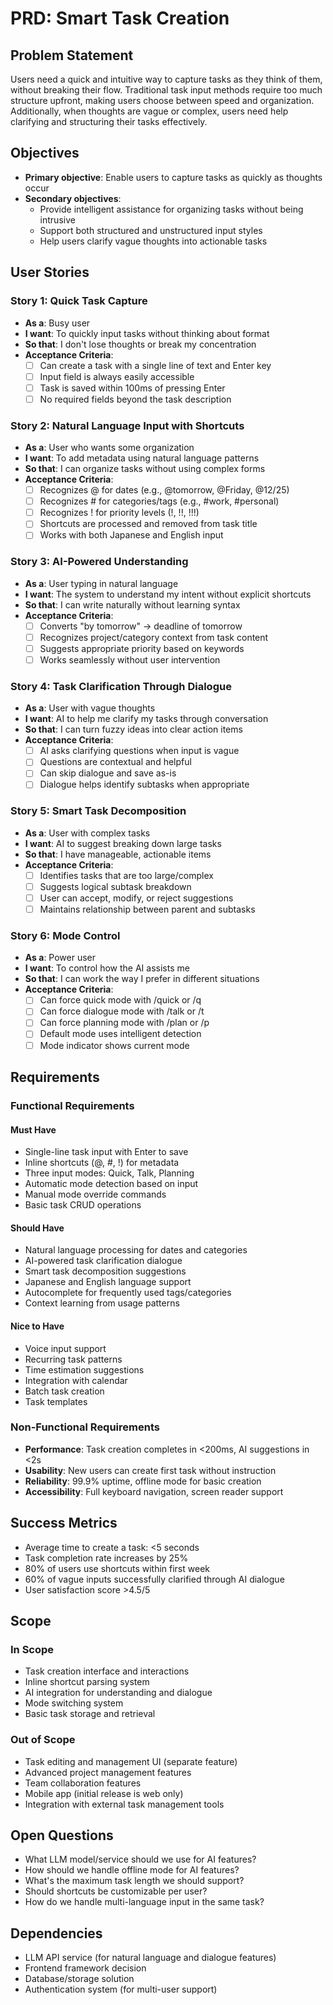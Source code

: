 # PRD: Smart Task Creation

## Problem Statement

Users need a quick and intuitive way to capture tasks as they think of them, without breaking their flow. Traditional task input methods require too much structure upfront, making users choose between speed and organization. Additionally, when thoughts are vague or complex, users need help clarifying and structuring their tasks effectively.

## Objectives

- **Primary objective**: Enable users to capture tasks as quickly as thoughts occur
- **Secondary objectives**:
  - Provide intelligent assistance for organizing tasks without being intrusive
  - Support both structured and unstructured input styles
  - Help users clarify vague thoughts into actionable tasks

## User Stories

### Story 1: Quick Task Capture
- **As a**: Busy user
- **I want**: To quickly input tasks without thinking about format
- **So that**: I don't lose thoughts or break my concentration
- **Acceptance Criteria**:
  - [ ] Can create a task with a single line of text and Enter key
  - [ ] Input field is always easily accessible
  - [ ] Task is saved within 100ms of pressing Enter
  - [ ] No required fields beyond the task description

### Story 2: Natural Language Input with Shortcuts
- **As a**: User who wants some organization
- **I want**: To add metadata using natural language patterns
- **So that**: I can organize tasks without using complex forms
- **Acceptance Criteria**:
  - [ ] Recognizes @ for dates (e.g., @tomorrow, @Friday, @12/25)
  - [ ] Recognizes # for categories/tags (e.g., #work, #personal)
  - [ ] Recognizes ! for priority levels (!, !!, !!!)
  - [ ] Shortcuts are processed and removed from task title
  - [ ] Works with both Japanese and English input

### Story 3: AI-Powered Understanding
- **As a**: User typing in natural language
- **I want**: The system to understand my intent without explicit shortcuts
- **So that**: I can write naturally without learning syntax
- **Acceptance Criteria**:
  - [ ] Converts "by tomorrow" → deadline of tomorrow
  - [ ] Recognizes project/category context from task content
  - [ ] Suggests appropriate priority based on keywords
  - [ ] Works seamlessly without user intervention

### Story 4: Task Clarification Through Dialogue
- **As a**: User with vague thoughts
- **I want**: AI to help me clarify my tasks through conversation
- **So that**: I can turn fuzzy ideas into clear action items
- **Acceptance Criteria**:
  - [ ] AI asks clarifying questions when input is vague
  - [ ] Questions are contextual and helpful
  - [ ] Can skip dialogue and save as-is
  - [ ] Dialogue helps identify subtasks when appropriate

### Story 5: Smart Task Decomposition
- **As a**: User with complex tasks
- **I want**: AI to suggest breaking down large tasks
- **So that**: I have manageable, actionable items
- **Acceptance Criteria**:
  - [ ] Identifies tasks that are too large/complex
  - [ ] Suggests logical subtask breakdown
  - [ ] User can accept, modify, or reject suggestions
  - [ ] Maintains relationship between parent and subtasks

### Story 6: Mode Control
- **As a**: Power user
- **I want**: To control how the AI assists me
- **So that**: I can work the way I prefer in different situations
- **Acceptance Criteria**:
  - [ ] Can force quick mode with /quick or /q
  - [ ] Can force dialogue mode with /talk or /t
  - [ ] Can force planning mode with /plan or /p
  - [ ] Default mode uses intelligent detection
  - [ ] Mode indicator shows current mode

## Requirements

### Functional Requirements

#### Must Have
- Single-line task input with Enter to save
- Inline shortcuts (@, #, !) for metadata
- Three input modes: Quick, Talk, Planning
- Automatic mode detection based on input
- Manual mode override commands
- Basic task CRUD operations

#### Should Have
- Natural language processing for dates and categories
- AI-powered task clarification dialogue
- Smart task decomposition suggestions
- Japanese and English language support
- Autocomplete for frequently used tags/categories
- Context learning from usage patterns

#### Nice to Have
- Voice input support
- Recurring task patterns
- Time estimation suggestions
- Integration with calendar
- Batch task creation
- Task templates

### Non-Functional Requirements
- **Performance**: Task creation completes in <200ms, AI suggestions in <2s
- **Usability**: New users can create first task without instruction
- **Reliability**: 99.9% uptime, offline mode for basic creation
- **Accessibility**: Full keyboard navigation, screen reader support

## Success Metrics

- Average time to create a task: <5 seconds
- Task completion rate increases by 25%
- 80% of users use shortcuts within first week
- 60% of vague inputs successfully clarified through AI dialogue
- User satisfaction score >4.5/5

## Scope

### In Scope
- Task creation interface and interactions
- Inline shortcut parsing system
- AI integration for understanding and dialogue
- Mode switching system
- Basic task storage and retrieval

### Out of Scope
- Task editing and management UI (separate feature)
- Advanced project management features
- Team collaboration features
- Mobile app (initial release is web only)
- Integration with external task management tools

## Open Questions

- What LLM model/service should we use for AI features?
- How should we handle offline mode for AI features?
- What's the maximum task length we should support?
- Should shortcuts be customizable per user?
- How do we handle multi-language input in the same task?

## Dependencies

- LLM API service (for natural language and dialogue features)
- Frontend framework decision
- Database/storage solution
- Authentication system (for multi-user support)